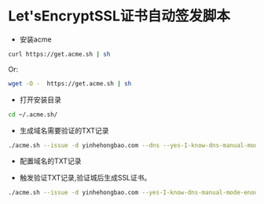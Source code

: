 # Let'sEncryptSSL证书自动签发脚本

- 安装acme
```bash
curl https://get.acme.sh | sh
```
Or:
```bash
wget -O -  https://get.acme.sh | sh
```

- 打开安装目录
```bash
cd ~/.acme.sh/
```

- 生成域名需要验证的TXT记录
```bash
./acme.sh --issue -d yinhehongbao.com --dns --yes-I-know-dns-manual-mode-enough-go-ahead-please
```

- 配置域名的TXT记录

- 触发验证TXT记录,验证城后生成SSL证书。
```bash
./acme.sh --issue -d yinhehongbao.com --yes-I-know-dns-manual-mode-enough-go-ahead-please
```
